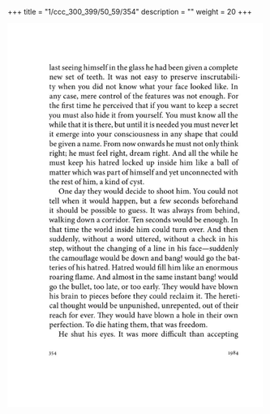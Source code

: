 +++
title = "1/ccc_300_399/50_59/354"
description = ""
weight = 20
+++

<img class="center-fit-jpg" src="/jpg_/out_jpg_1984__354.jpg" ></img>

